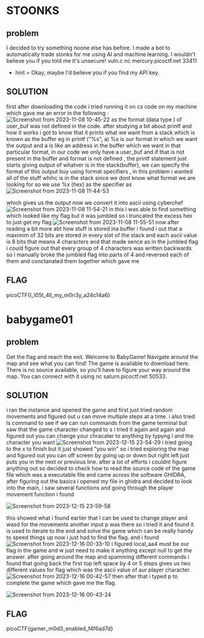 
  # STOONKS
  ## problem
  I decided to try something noone else has before. I made a bot to automatically trade stonks for me using AI and machine learning. I wouldn't believe you if you told me it's unsecure! vuln.c nc mercury.picoctf.net 33411
  * hint = Okay, maybe I'd believe you if you find my API key.

## SOLUTION
 first after downloading the code i tried running it on cs code on my machine which gave me an error in the following :
 ![Screenshot from 2023-11-08 10-45-22](https://github.com/adwait3/pico/assets/148553626/2e1d9cef-c3e7-4bda-8fa7-5d00162261c5)
 as the format (data type ) of user_buf was not defined in the code.
 after studying a bit about printf and how it works i got to know that it prints what we want from a stack which is known as the buffer eg in printf ("%s", a)
 %s is our format in which we want the output and a is like an address in the buffer which we want in that particular format, in our code we only have a user_buf and if that is not present in the buffer and format is not defined , the printf statement just starts giving output of whatver is in the stack(buffer), we can specify the format of this output buy using format specifiers , in this problem i wanted all of the stuff whihc is in the stack since we dont know what format we are looking for so we use %x (hex) as the specifier as 
 ![Screenshot from 2023-11-08 11-44-53](https://github.com/adwait3/pico/assets/148553626/2cec20ba-60d0-47ec-a3d2-ef4f9b02717b)

which gives us the output now we convert it into ascii using cyberchef
![Screenshot from 2023-11-08 11-54-21](https://github.com/adwait3/pico/assets/148553626/37cc6f08-cc8d-4142-950d-f9cb2d7fe70c)
in this i was able to find something which looked like my flag but it was jumbled so i truncated the excess hex to just get my flag 
![Screenshot from 2023-11-08 11-55-51](https://github.com/adwait3/pico/assets/148553626/2c16e2a2-e480-42cd-9f9d-e345c14b2f26)
now after reading a bit more abt how stuff is stored ina buffer i found i out that a maximim of 32 bits are stored in every slot of the stack and each ascii value is 8 bits that means 4 characters and that made sence as in the jumbled flag i could figure out that every group of 4 characters was written backwards 
so i manually broke the jumbled flag into parts of 4 and reversed each of them  and conctanated them together which gave me 

## FLAG
picoCTF{I_l05t_4ll_my_m0n3y_a24c14a6}



  # babygame01
  ## problem
  Get the flag and reach the exit.
Welcome to BabyGame! Navigate around the map and see what you can find! The game is available to download here. There is no source available, so you'll have to figure your way around the map. You can connect with it using nc saturn.picoctf.net 50533.


## SOLUTION
i ran the instance and opened the game and first just tried random movements and figured out u can move multiple steps at a time.
i also tried ls command to see if we can run commands from the game terminal but saw that the game character changed to s i tried it again and again and figured out you can change your chracater to anything by typyng l and the character you want
![Screenshot from 2023-12-15 23-54-29](https://github.com/adwait3/pico/assets/148553626/ce700eaa-3f0f-44ed-8457-ec9a8c7add4e)
i tried going to the x to finish but it just showed "you win" so i tried exploring the map and figured out you can off screen by going up or down but right left just puts you in the next or previous line. after a lot of efforts i couldnt figure anything out so decided to check how to read the source code of the game file which was a executable file and came across the software GHIDRA, after figuring out the basics i opened my file in ghidra and decided to look into the main, i saw several functions and going through the player movement function i found 

![Screenshot from 2023-12-15 23-59-58](https://github.com/adwait3/pico/assets/148553626/ef8fd0fd-285f-40c4-bfe7-ce6251661890)

this showed what i found earlier that l can be used to change player and wasd for the movements another input p was there so i tried it and found it is used to iterate to the end and solve the game which can be really handy to speed things up now i just had to find the flag.
and i found
![Screenshot from 2023-12-16 00-33-10](https://github.com/adwait3/pico/assets/148553626/4bfc1461-241e-4366-b8bc-a78229ca9888)
i figured local_aa4 must be our flag in the game and w just need to make it anything except null to get the answer.
after going around the map and spamming different commands i found that going back the first top left space by 4 or 5 steps gives us two different values for flag which was the ascii value of aur player character.
![Screenshot from 2023-12-16 00-42-57](https://github.com/adwait3/pico/assets/148553626/585f018e-2b8f-43b5-8b0e-0ec078fcf95f)
then after that i typed p to complete the game which gave me the flag.

![Screenshot from 2023-12-16 00-43-24](https://github.com/adwait3/pico/assets/148553626/a779becb-5bee-432b-8569-e5c07cdb919c)

## FLAG
picoCTF{gamer_m0d3_enabled_f4f6ad7d}



